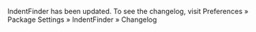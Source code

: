 IndentFinder has been updated. To see the changelog, visit
Preferences » Package Settings » IndentFinder » Changelog
